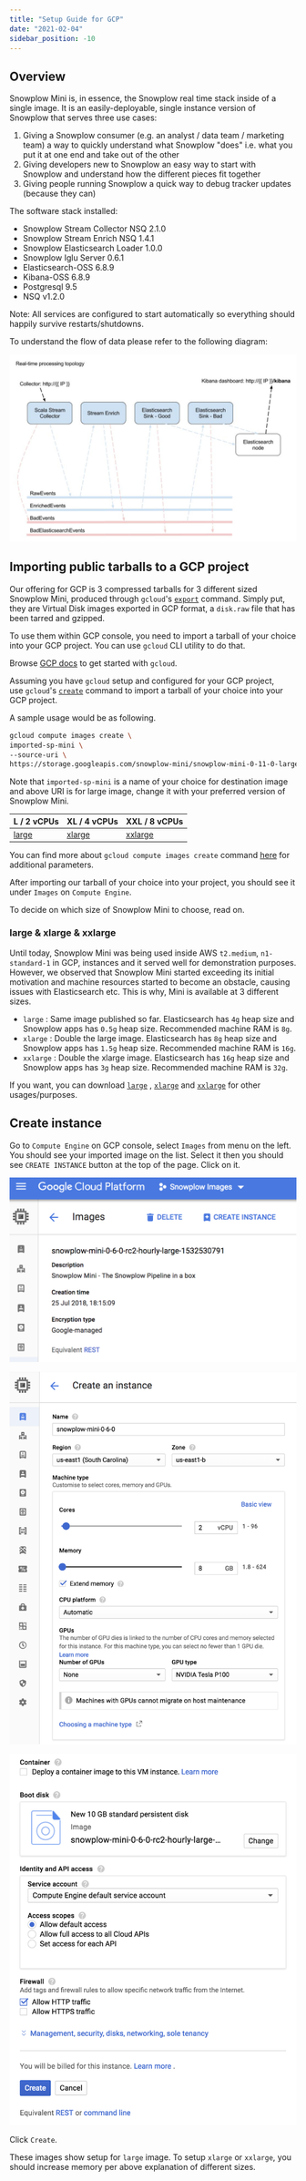 ```yaml
---
title: "Setup Guide for GCP"
date: "2021-02-04"
sidebar_position: -10
---
```


## Overview

Snowplow Mini is, in essence, the Snowplow real time stack inside of a single image. It is an easily-deployable, single instance version of Snowplow that serves three use cases:

1. Giving a Snowplow consumer (e.g. an analyst / data team / marketing team) a way to quickly understand what Snowplow "does" i.e. what you put it at one end and take out of the other
2. Giving developers new to Snowplow an easy way to start with Snowplow and understand how the different pieces fit together
3. Giving people running Snowplow a quick way to debug tracker updates (because they can)

The software stack installed:

- Snowplow Stream Collector NSQ 2.1.0
- Snowplow Stream Enrich NSQ 1.4.1
- Snowplow Elasticsearch Loader 1.0.0
- Snowplow Iglu Server 0.6.1
- Elasticsearch-OSS 6.8.9
- Kibana-OSS 6.8.9
- Postgresql 9.5
- NSQ v1.2.0

Note: All services are configured to start automatically so everything should happily survive restarts/shutdowns.

To understand the flow of data please refer to the following diagram:

![](images/snowplow-mini-topology.jpg)

## Importing public tarballs to a GCP project

Our offering for GCP is 3 compressed tarballs for 3 different sized Snowplow Mini, produced through `gcloud`'s [`export`](https://cloud.google.com/sdk/gcloud/reference/compute/images/export) command. Simply put, they are Virtual Disk images exported in GCP format, a `disk.raw` file that has been tarred and gzipped.

To use them within GCP console, you need to import a tarball of your choice into your GCP project. You can use `gcloud` CLI utility to do that.

Browse [GCP docs](https://cloud.google.com/sdk/docs/quickstarts) to get started with `gcloud`.

Assuming you have `gcloud` setup and configured for your GCP project, use `gcloud`'s [`create`](https://cloud.google.com/sdk/gcloud/reference/compute/images/create) command to import a tarball of your choice into your GCP project.

A sample usage would be as following.

```bash
gcloud compute images create \
imported-sp-mini \
--source-uri \
https://storage.googleapis.com/snowplow-mini/snowplow-mini-0-11-0-large-1604511003.tar.gz
```

Note that `imported-sp-mini` is a name of your choice for destination image and above URI is for large image, change it with your preferred version of Snowplow Mini.

| L / 2 vCPUs | XL / 4 vCPUs | XXL / 8 vCPUs |
| --- | --- | --- |
| [large](https://storage.googleapis.com/snowplow-mini/snowplow-mini-0-12-1-large-1612457190.tar.gz) | [xlarge](https://storage.googleapis.com/snowplow-mini/snowplow-mini-0-12-1-xlarge-1612455542.tar.gz) | [xxlarge](https://storage.googleapis.com/snowplow-mini/snowplow-mini-0-12-1-xxlarge-1612454474.tar.gz) |

You can find more about `gcloud compute images create` command [here](https://cloud.google.com/sdk/gcloud/reference/compute/images/create) for additional parameters.

After importing our tarball of your choice into your project, you should see it under `Images` on `Compute Engine`.

To decide on which size of Snowplow Mini to choose, read on.

### large & xlarge & xxlarge

Until today, Snowplow Mini was being used inside AWS `t2.medium`, `n1-standard-1` in GCP, instances and it served well for demonstration purposes. However, we observed that Snowplow Mini started exceeding its initial motivation and machine resources started to become an obstacle, causing issues with Elasticsearch etc. This is why, Mini is available at 3 different sizes.

- `large` : Same image published so far. Elasticsearch has `4g` heap size and Snowplow apps has `0.5g` heap size. Recommended machine RAM is `8g`.
- `xlarge` : Double the large image. Elasticsearch has `8g` heap size and Snowplow apps has `1.5g` heap size. Recommended machine RAM is `16g`.
- `xxlarge` : Double the xlarge image. Elasticsearch has `16g` heap size and Snowplow apps has `3g` heap size. Recommended machine RAM is `32g`.

If you want, you can download [`large`](https://storage.googleapis.com/snowplow-mini/snowplow-mini-0-12-1-large-1612457190.tar.gz) , [`xlarge`](https://storage.googleapis.com/snowplow-mini/snowplow-mini-0-12-1-xlarge-1612455542.tar.gz) and [`xxlarge`](https://storage.googleapis.com/snowplow-mini/snowplow-mini-0-12-1-xxlarge-1612454474.tar.gz) for other usages/purposes.

## Create instance

Go to `Compute Engine` on GCP console, select `Images` from menu on the left. You should see your imported image on the list. Select it then you should see `CREATE INSTANCE` button at the top of the page. Click on it.

![](images/create-instance.png)

![](images/create-instance-2.png)

![](images/create-instance-3.png)

Click `Create`.

These images show setup for `large` image. To setup `xlarge` or `xxlarge`, you should increase memory per above explanation of different sizes.
